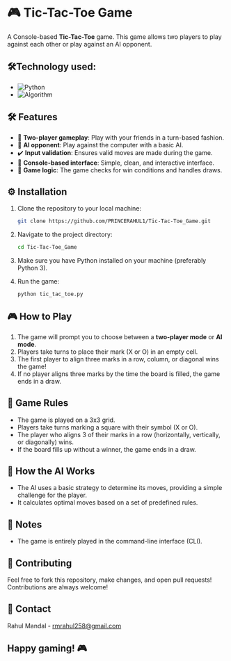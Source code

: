 # 🎮 Tic-Tac-Toe Game

A Console-based **Tic-Tac-Toe** game. This game allows two players to play against each other or play against an AI opponent.

## 🛠️Technology used:
  - ![Python](https://img.shields.io/badge/Python-3.x-blue?logo=python&logoColor=white)
  - ![Algorithm](https://img.shields.io/badge/MiniMax-Algorithm-blue?logo=python&logoColor=yellow)


## 🛠 Features
- 👥 **Two-player gameplay**: Play with your friends in a turn-based fashion.
- 🤖 **AI opponent**: Play against the computer with a basic AI.
- ✔️ **Input validation**: Ensures valid moves are made during the game.
- 🚀 **Console-based interface**: Simple, clean, and interactive interface.
- 🧠 **Game logic**: The game checks for win conditions and handles draws.


## ⚙️ Installation

1. Clone the repository to your local machine:
   ```bash
   git clone https://github.com/PRINCERAHUL1/Tic-Tac-Toe_Game.git
   ```

2. Navigate to the project directory:
   ```bash
   cd Tic-Tac-Toe_Game
   ```

3. Make sure you have Python installed on your machine (preferably Python 3).

4. Run the game:
   ```bash
   python tic_tac_toe.py
   ```

## 🎮 How to Play

1. The game will prompt you to choose between a **two-player mode** or **AI mode**.
2. Players take turns to place their mark (X or O) in an empty cell.
3. The first player to align three marks in a row, column, or diagonal wins the game!
4. If no player aligns three marks by the time the board is filled, the game ends in a draw.

## 📝 Game Rules

- The game is played on a 3x3 grid.
- Players take turns marking a square with their symbol (X or O).
- The player who aligns 3 of their marks in a row (horizontally, vertically, or diagonally) wins.
- If the board fills up without a winner, the game ends in a draw.

## 🔧 How the AI Works

- The AI uses a basic strategy to determine its moves, providing a simple challenge for the player.
- It calculates optimal moves based on a set of predefined rules.

## 📌 Notes
- The game is entirely played in the command-line interface (CLI).

## 🤝 Contributing
Feel free to fork this repository, make changes, and open pull requests! Contributions are always welcome!

## 📧 Contact
Rahul Mandal - rmrahul258@gmail.com


## Happy gaming! 🎮
